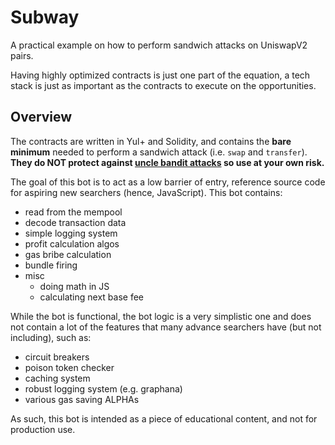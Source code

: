 # Subway

A practical example on how to perform sandwich attacks on UniswapV2 pairs.

Having highly optimized contracts is just one part of the equation, a tech stack is just as important as the contracts to execute on the opportunities.

## Overview

The contracts are written in Yul+ and Solidity, and contains the **bare minimum** needed to perform a sandwich attack (i.e. `swap` and `transfer`). **They do NOT protect against [uncle bandit attacks](https://twitter.com/bertcmiller/status/1385294417091760134) so use at your own risk.**

The goal of this bot is to act as a low barrier of entry, reference source code for aspiring new searchers (hence, JavaScript). This bot contains:

- read from the mempool
- decode transaction data
- simple logging system
- profit calculation algos
- gas bribe calculation
- bundle firing
- misc
  - doing math in JS
  - calculating next base fee

While the bot is functional, the bot logic is a very simplistic one and does not contain a lot of the features that many advance searchers have (but not including), such as:

- circuit breakers
- poison token checker
- caching system
- robust logging system (e.g. graphana)
- various gas saving ALPHAs

As such, this bot is intended as a piece of educational content, and not for production use.
